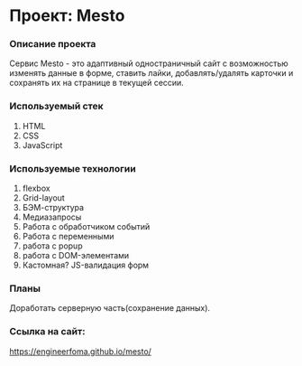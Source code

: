 # Проект: Mesto

### Описание проекта
Сервис Mesto - это адаптивный одностраничный сайт с возможностью изменять данные в форме, ставить лайки, добавлять/удалять карточки и сохранять их на странице в текущей сессии.

### Используемый стек
1. HTML
2. CSS
3. JavaScript

### Используемые технологии
1. flexbox
2. Grid-layout
3. БЭМ-структура
4. Медиазапросы
5. Работа с обработчиком событий
6. Работа с переменными
7. работа с popup
8. работа с DOM-элементами
9. Кастомная? JS-валидация форм

### Планы
Доработать серверную часть(сохранение данных).

### Ссылка на сайт:
https://engineerfoma.github.io/mesto/